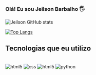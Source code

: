 ### Olá! Eu sou Jeilson Barbalho 🖐️

![Jeilson GitHub stats](https://github-readme-stats.vercel.app/api?username=jeilsonb&show_icons=true&theme=dracula)

[![Top Langs](https://github-readme-stats.vercel.app/api/top-langs/?username=jeilsonb&exclude_repo=github-readme-stats,anuraghazra.github.io)](https://github.com/anuraghazra/github-readme-stats)

## Tecnologias que eu utilizo

<div style="display: inline_block"> <br/>
    <img align="center" alt="html5" src="https://img.shields.io/badge/HTML5-E34F26?style=for-the-badge&logo=html5&logoColor=white" /> 
    <img align="center" alt="css" src="https://img.shields.io/badge/CSS3-1572B6?style=for-the-badge&logo=css3&logoColor=white" /> 
    <img align="center" alt="html5" src="https://img.shields.io/badge/Java-ED8B00?style=for-the-badge&logo=openjdk&logoColor=white" /> 
    <img align="center" alt="python" src="	https://img.shields.io/badge/Python-14354C?style=for-the-badge&logo=python&logoColor=white" /> 
    

</div> <br/>
